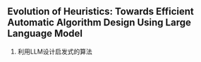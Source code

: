 ## Evolution of Heuristics: Towards Efficient Automatic Algorithm Design Using Large Language Model
1. 利用LLM设计启发式的算法